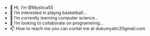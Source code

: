 - 👋 Hi, I’m @Mystica55
- 👀 I’m interested in playng basketball...
- 🌱 I’m currently learning computer science...
- 💞️ I’m looking to collaborate on programming...
- 📫 How to reach me you can contat me at dukumystic20gmail.com

<!---
Mystica55/Mystica55 is a ✨ special ✨ repository because its `README.md` (this file) appears on your GitHub profile.
You can click the Preview link to take a look at your changes.
--->

